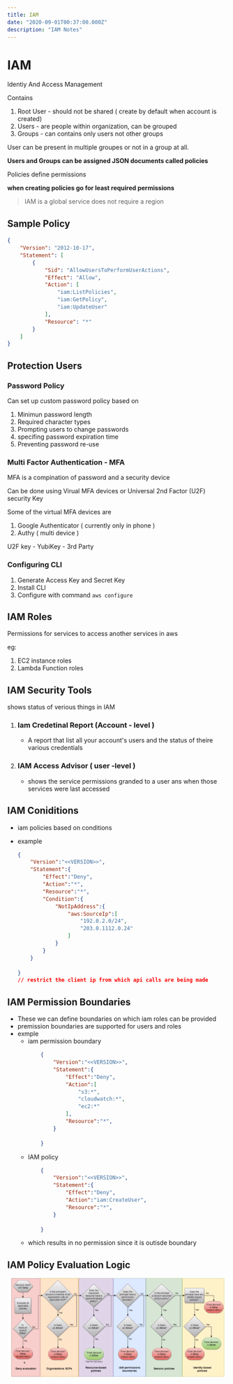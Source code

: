 ```yaml
---
title: IAM
date: "2020-09-01T00:37:00.000Z"
description: "IAM Notes"
---
```



# IAM
Identiy And Access Management

Contains
 1. Root User - should not be shared ( create by default when account is created)
 2. Users - are people within organization, can be grouped
 3. Groups - can contains only users not other groups

User can be present in multiple groupes or not in a group at all.

**Users and Groups can be assigned JSON documents called policies**

Policies define permissions

**when creating policies go for least required permissions**

> IAM is a global service does not require a region


## Sample Policy

```JSON
{
    "Version": "2012-10-17",
    "Statement": [
        {
            "Sid": "AllowUsersToPerformUserActions",
            "Effect": "Allow",
            "Action": [
                "iam:ListPolicies",
                "iam:GetPolicy",
                "iam:UpdateUser"
            ],
            "Resource": "*"
        }
    ]
}
```


## Protection Users

### Password Policy

Can set up custom password policy based on 
1. Minimun password length
2. Required character types
3. Prompting users to change passwords
4. specifing password expiration time
5. Preventing password re-use

### Multi Factor Authentication - MFA

MFA is a compination of password and a security device

Can be done using Virual MFA devices or Universal 2nd Factor (U2F) security Key

Some of the virtual MFA devices are
1. Google Authenticator ( currently only in phone )
2. Authy ( multi device )

U2F key - YubiKey - 3rd Party


### Configuring CLI 

1. Generate Access Key and Secret Key
2. Install CLI
3. Configure with command ```aws configure```


## IAM Roles

Permissions for services to access another services in aws

eg:
1. EC2 instance roles
2. Lambda Function roles



## IAM Security Tools

shows status of verious things in IAM

1. ### Iam Credetinal Report (Account - level )
    - A report that list all your account's users and the status of theire various credentials
2. ### IAM Access Advisor ( user -level )
    - shows the service permissions granded to a user ans when those services were last accessed

## IAM Coniditions
- iam policies based on conditions
- example 

    ```json
    {
        "Version":"<<VERSION>>",
        "Statement":{
            "Effect":"Deny",
            "Action":"*",
            "Resource":"*",
            "Condition":{
                "NotIpAddress":{
                    "aws:SourceIp":[
                        "192.0.2.0/24",
                        "203.0.1112.0.24"
                    ]
                }
            }
        }

    }
    // restrict the client ip from which api calls are being made
    

## IAM Permission Boundaries
- These we can define boundaries on which iam roles can be provided
- premission boundaries are supported for users and roles
- exmple
    - iam permission boundary
        ```json
            {
                "Version":"<<VERSION>>",
                "Statement":{
                    "Effect":"Deny",
                    "Action":[
                        "s3:*",
                        "cloudwatch:*",
                        "ec2:*"
                    ],
                    "Resource":"*",
                }

            }
        ```
    - IAM policy
        ```json
            {
                "Version":"<<VERSION>>",
                "Statement":{
                    "Effect":"Deny",
                    "Action":"iam:CreateUser",
                    "Resource":"*",
                }

            }
    - which results in no permission since it is outisde boundary

## IAM Policy Evaluation Logic

![permission diagram](./assets/permission_diagram.png)


